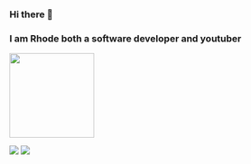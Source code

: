 ### Hi there 👋 
### I am Rhode both a software developer and youtuber
  <img src="https://github-readme-stats.vercel.app/api?username=Rhodejs&show_icons=true&theme=blue&hide_border=true" width="%100" height="150px">
  <br>

<a href="https://discord.com/users/790463945424764949" target="_blank"><img src="https://shields.io/badge/Rhode-004e83.svg?&style=for-the-badge&logo=discord"></a>
    <a href="https://www.youtube.com/channel/UCFF4vmmOOT_IvFxkCUUgHvQ" target="_blank"><img src="https://shields.io/badge/RhodeYoutube-f00909.svg?&style=for-the-badge&logo=youtube"></a>
</div>
